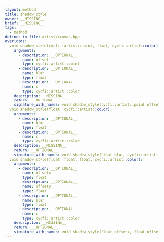 ```yaml
---
layout: method
title: shadow_style
owner: __MISSING__
brief: __MISSING__
tags:
  - method
defined_in_file: artist/canvas.hpp
overloads:
  void shadow_style(cycfi::artist::point, float, cycfi::artist::color):
    arguments:
      - description: __OPTIONAL__
        name: offset
        type: cycfi::artist::point
      - description: __OPTIONAL__
        name: blur
        type: float
      - description: __OPTIONAL__
        name: c
        type: cycfi::artist::color
    description: __MISSING__
    return: __OPTIONAL__
    signature_with_names: void shadow_style(cycfi::artist::point offset, float blur, cycfi::artist::color c)
  void shadow_style(float, cycfi::artist::color):
    arguments:
      - description: __OPTIONAL__
        name: blur
        type: float
      - description: __OPTIONAL__
        name: c
        type: cycfi::artist::color
    description: __MISSING__
    return: __OPTIONAL__
    signature_with_names: void shadow_style(float blur, cycfi::artist::color c)
  void shadow_style(float, float, float, cycfi::artist::color):
    arguments:
      - description: __OPTIONAL__
        name: offsetx
        type: float
      - description: __OPTIONAL__
        name: offsety
        type: float
      - description: __OPTIONAL__
        name: blur
        type: float
      - description: __OPTIONAL__
        name: c
        type: cycfi::artist::color
    description: __MISSING__
    return: __OPTIONAL__
    signature_with_names: void shadow_style(float offsetx, float offsety, float blur, cycfi::artist::color c)
---
```


